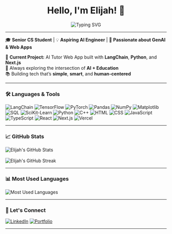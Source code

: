 <h1 align="center">Hello, I'm Elijah! 👋</h1>

<p align="center">
  <img src="https://readme-typing-svg.demolab.com?font=Fira+Code&size=24&pause=1000&center=true&vCenter=true&width=435&lines=Computer+Science+Student;AI+%2F+ML+Enthusiast;Full-Stack+Developer;Always+Building+Something+New;Believing+in+a+Bright+Future" alt="Typing SVG" />
</p>

---

🎓 **Senior CS Student** | 💡 **Aspiring AI Engineer** | 🧠 **Passionate about GenAI & Web Apps**

🔭 **Current Project:** AI Tutor Web App built with **LangChain**, **Python**, and **Next.js**  
🌱 Always exploring the intersection of **AI + Education**  
📚 Building tech that’s **simple**, **smart**, and **human-centered**  

---

### 🛠️ Languages & Tools

![LangChain](https://img.shields.io/badge/LangChain-000000?style=for-the-badge&logo=openai&logoColor=white)
![TensorFlow](https://img.shields.io/badge/TensorFlow-FF6F00?style=for-the-badge&logo=tensorflow&logoColor=white)
![PyTorch](https://img.shields.io/badge/PyTorch-EE4C2C?style=for-the-badge&logo=pytorch&logoColor=white)
![Pandas](https://img.shields.io/badge/Pandas-150458?style=for-the-badge&logo=pandas&logoColor=white)
![NumPy](https://img.shields.io/badge/NumPy-013243?style=for-the-badge&logo=numpy&logoColor=white)
![Matplotlib](https://img.shields.io/badge/Matplotlib-11557c?style=for-the-badge&logo=python&logoColor=white)
![SQL](https://img.shields.io/badge/SQL-4479A1?style=for-the-badge&logo=postgresql&logoColor=white)
![SciKit-Learn](https://img.shields.io/badge/SciKit_Learn-F7931E?style=for-the-badge&logo=scikit-learn&logoColor=white)
![Python](https://img.shields.io/badge/Python-3670A0?style=for-the-badge&logo=python&logoColor=ffdd54)
![C++](https://img.shields.io/badge/C++-00599C?style=for-the-badge&logo=cplusplus&logoColor=white)
![HTML](https://img.shields.io/badge/HTML-E34F26?style=for-the-badge&logo=html5&logoColor=white)
![CSS](https://img.shields.io/badge/CSS-1572B6?style=for-the-badge&logo=css3&logoColor=white)
![JavaScript](https://img.shields.io/badge/JavaScript-F7DF1E?style=for-the-badge&logo=javascript&logoColor=black)
![TypeScript](https://img.shields.io/badge/TypeScript-007ACC?style=for-the-badge&logo=typescript&logoColor=white)
![React](https://img.shields.io/badge/React-20232A?style=for-the-badge&logo=react&logoColor=61DAFB)
![Next.js](https://img.shields.io/badge/Next.js-000000?style=for-the-badge&logo=nextdotjs&logoColor=white)
![Vercel](https://img.shields.io/badge/Vercel-000000?style=for-the-badge&logo=vercel&logoColor=white)

---

### 📈 GitHub Stats

<p align="left">
  <img src="https://github-readme-stats.vercel.app/api?username=ECampbell37&show_icons=true&theme=radical" alt="Elijah's GitHub Stats" />
  <br><br>
  <img src="https://github-readme-streak-stats.herokuapp.com/?user=ECampbell37&theme=radical" alt="Elijah's GitHub Streak" />
</p>

---


### 📊 Most Used Languages

<p align="left">
  <img src="https://github-readme-stats.vercel.app/api/top-langs/?username=ECampbell37&layout=compact&theme=radical" alt="Most Used Languages" />
</p>

---

### 🔗 Let's Connect

[![LinkedIn](https://img.shields.io/badge/LinkedIn-blue?style=for-the-badge&logo=linkedin&logoColor=white)](https://www.linkedin.com/in/elijah-campbell-ihim/)
[![Portfolio](https://img.shields.io/badge/Portfolio-222222?style=for-the-badge&logo=vercel&logoColor=white)](https://elijahcampbellihimportfolio.com)

---
